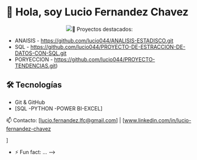  # 👋 Hola, soy Lucio Fernandez Chavez


<p align="center">
  <img src="https://readme-typing-svg.herokuapp.com?font=Time+New+Roman&color=cyan&size=25&center=true&vCenter=true&width=600&height=100&+ANALYST;DATA+SCIENCE;BUSINESS+ANALYST
</p>



Analista de datos con habilidades en PYTHON y SQL, así como en la creación de Dashboard en TABLEAU y POWER BI, Orientado a resultados y aprovechamiento de análisis para impulsar y resolver las necesidades de negocio, en búsqueda de desempeñar habilidades profesionales en el procesamiento de datos, análisis de información y establecimiento de métricas.



## 🚀 Proyectos destacados:

- ANAISIS - https://github.com/lucio044/ANALISIS-ESTADISCO.git
- SQL - https://github.com/lucio044/PROYECTO-DE-ESTRACCION-DE-DATOS-CON-SQL.git
- PORYECCION - https://github.com/lucio044/PROYECTO-TENDENCIAS.git)

## 🛠️ Tecnologías
- Git & GitHub
- [SQL -PYTHON -POWER BI-EXCEL]

📫 Contacto: [lucio.fernandez.lfc@gmail.com] | [www.linkedin.com/in/lucio-fernandez-chavez

]

- ⚡ Fun fact: ...
-->
